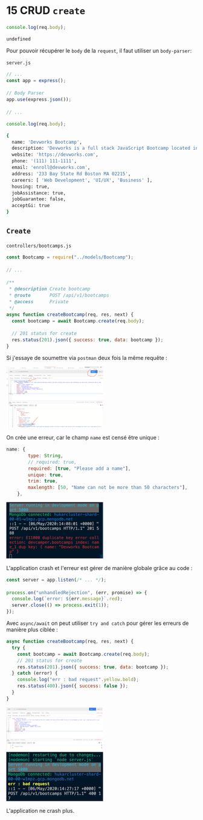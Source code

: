 # 15 CRUD `create`

```js
console.log(req.body);
```

```bash
undefined
```

Pour pouvoir récupérer le `body` de la `request`, il faut utiliser un `body-parser`:

`server.js`

```js
// ...
const app = express();

// Body Parser
app.use(express.json());

// ...
```

```js
console.log(req.body);
```

```bash
{
  name: 'Devworks Bootcamp',
  description: 'Devworks is a full stack JavaScript Bootcamp located in the heart of Boston that focuses on the technologies you need to get a high paying job as a web developer',
  website: 'https://devworks.com',
  phone: '(111) 111-1111',
  email: 'enroll@devworks.com',
  address: '233 Bay State Rd Boston MA 02215',
  careers: [ 'Web Development', 'UI/UX', 'Business' ],
  housing: true,
  jobAssistance: true,
  jobGuarantee: false,
  acceptGi: true
}
```

## `Create`

`controllers/bootcamps.js`

```js
const Bootcamp = require("../models/Bootcamp");

// ...

/**
 * @description Create bootcamp
 * @route       POST /api/v1/bootcamps
 * @access      Private
 */
async function createBootcamp(req, res, next) {
  const bootcamp = await Bootcamp.create(req.body);

  // 201 status for create
  res.status(201).json({ success: true, data: bootcamp });
}
```

Si j'essaye de soumettre via `postman` deux fois la même requête :

<img src="assets/Screenshot2020-05-06at16.15.11.png" alt="Screenshot 2020-05-06 at 16.15.11" style="zoom:25%;" />

On crée une erreur, car le champ `name` est censé être unique :

```js
name: {
        type: String,
        // required: true,
        required: [true, "Please add a name"],
        unique: true,
        trim: true,
        maxlength: [50, "Name can not be more than 50 characters"],
    },
```

<img src="assets/Screenshot2020-05-06at16.22.52.png" alt="Screenshot 2020-05-06 at 16.22.52" style="zoom:25%;" />

L'application crash et l'erreur est gérer de manière globale grâce au code :

```js
const server = app.listen(/* ... */);

process.on("unhandledRejection", (err, promise) => {
  console.log(`error: ${err.message}`.red);
  server.close(() => process.exit(1));
});
```

Avec `async/await` on peut utiliser `try and catch` pour gérer les erreurs de manière plus ciblée :

```js
async function createBootcamp(req, res, next) {
  try {
    const bootcamp = await Bootcamp.create(req.body);
    // 201 status for create
    res.status(201).json({ success: true, data: bootcamp });
  } catch (error) {
    console.log("err : bad request".yellow.bold);
    res.status(400).json({ success: false });
  }
}
```

<img src="assets/Screenshot2020-05-06at16.27.48.png" alt="Screenshot 2020-05-06 at 16.27.48" style="zoom:25%;" />

<img src="assets/Screenshot2020-05-06at16.28.41.png" alt="Screenshot 2020-05-06 at 16.28.41" style="zoom:25%;" />

L'application ne crash plus.
